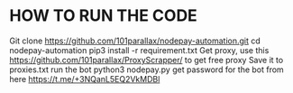 HOW TO RUN THE CODE
====================================================================================
Git clone https://github.com/101parallax/nodepay-automation.git
cd nodepay-automation
pip3 install -r requirement.txt
Get proxy, use this https://github.com/101parallax/ProxyScrapper/ to get free proxy
Save it to proxies.txt
run the bot python3 nodepay.py
get password for the bot from here https://t.me/+3NQanL5EQ2VkMDBl
